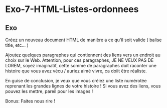 # Exo-7-HTML-Listes-ordonnees

## Exo

Créez un nouveau document HTML de manière a ce qu'il soit valide ( balise title, etc... )

Ajoutez quelques paragraphes qui contiennent des liens vers un endroit au choix sur le Web.
 Attention, pour ces paragraphes, JE NE VEUX PAS DE LOREM, soyez imaginatif, cette somme de paragraphes doit
  raconter une histoire que vous avez vécu / auriez aimé vivre, ca doiit être réaliste.

En guise de conclusion, je veux que vous créiez une liste numérotée reprenant les grandes lignes de votre
 histoire ! Si vous avez des liens, vous pouvez les mettre, pareil pour les images !

Bonus: Faites nous rire !
